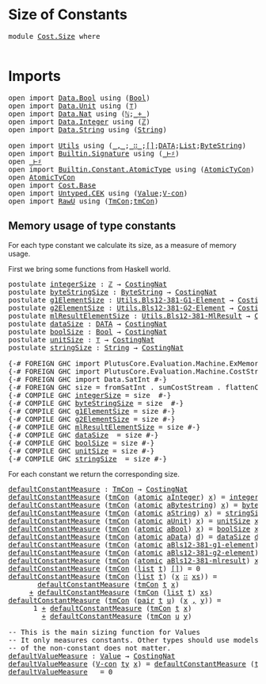 # Size of Constants

<pre class="Agda"><a id="26" class="Keyword">module</a> <a id="33" href="Cost.Size.html" class="Module">Cost.Size</a> <a id="43" class="Keyword">where</a> 

</pre>
# Imports

<pre class="Agda"><a id="71" class="Keyword">open</a> <a id="76" class="Keyword">import</a> <a id="83" href="Data.Bool.html" class="Module">Data.Bool</a> <a id="93" class="Keyword">using</a> <a id="99" class="Symbol">(</a><a id="100" href="Agda.Builtin.Bool.html#173" class="Datatype">Bool</a><a id="104" class="Symbol">)</a>
<a id="106" class="Keyword">open</a> <a id="111" class="Keyword">import</a> <a id="118" href="Data.Unit.html" class="Module">Data.Unit</a> <a id="128" class="Keyword">using</a> <a id="134" class="Symbol">(</a><a id="135" href="Agda.Builtin.Unit.html#175" class="Record">⊤</a><a id="136" class="Symbol">)</a>
<a id="138" class="Keyword">open</a> <a id="143" class="Keyword">import</a> <a id="150" href="Data.Nat.html" class="Module">Data.Nat</a> <a id="159" class="Keyword">using</a> <a id="165" class="Symbol">(</a><a id="166" href="Agda.Builtin.Nat.html#203" class="Datatype">ℕ</a><a id="167" class="Symbol">;</a><a id="168" href="Agda.Builtin.Nat.html#336" class="Primitive Operator">_+_</a><a id="171" class="Symbol">)</a>
<a id="173" class="Keyword">open</a> <a id="178" class="Keyword">import</a> <a id="185" href="Data.Integer.html" class="Module">Data.Integer</a> <a id="198" class="Keyword">using</a> <a id="204" class="Symbol">(</a><a id="205" href="Agda.Builtin.Int.html#245" class="Datatype">ℤ</a><a id="206" class="Symbol">)</a>
<a id="208" class="Keyword">open</a> <a id="213" class="Keyword">import</a> <a id="220" href="Data.String.html" class="Module">Data.String</a> <a id="232" class="Keyword">using</a> <a id="238" class="Symbol">(</a><a id="239" href="Agda.Builtin.String.html#335" class="Postulate">String</a><a id="245" class="Symbol">)</a>

<a id="248" class="Keyword">open</a> <a id="253" class="Keyword">import</a> <a id="260" href="Utils.html" class="Module">Utils</a> <a id="266" class="Keyword">using</a> <a id="272" class="Symbol">(</a><a id="273" href="Utils.html#3971" class="InductiveConstructor Operator">_,_</a><a id="276" class="Symbol">;</a><a id="277" href="Utils.html#4993" class="InductiveConstructor Operator">_∷_</a><a id="280" class="Symbol">;</a><a id="281" href="Utils.html#4978" class="InductiveConstructor">[]</a><a id="283" class="Symbol">;</a><a id="284" href="Utils.html#5651" class="Datatype">DATA</a><a id="288" class="Symbol">;</a><a id="289" href="Utils.html#4949" class="Datatype">List</a><a id="293" class="Symbol">;</a><a id="294" href="Utils.html#4547" class="Postulate">ByteString</a><a id="304" class="Symbol">)</a>
<a id="306" class="Keyword">open</a> <a id="311" class="Keyword">import</a> <a id="318" href="Builtin.Signature.html" class="Module">Builtin.Signature</a> <a id="336" class="Keyword">using</a> <a id="342" class="Symbol">(</a><a id="343" href="Builtin.Signature.html#1830" class="Datatype Operator">_⊢♯</a><a id="346" class="Symbol">)</a>
<a id="348" class="Keyword">open</a> <a id="353" href="Builtin.Signature.html#1830" class="Module Operator">_⊢♯</a>
<a id="357" class="Keyword">open</a> <a id="362" class="Keyword">import</a> <a id="369" href="Builtin.Constant.AtomicType.html" class="Module">Builtin.Constant.AtomicType</a> <a id="397" class="Keyword">using</a> <a id="403" class="Symbol">(</a><a id="404" href="Builtin.Constant.AtomicType.html#514" class="Datatype">AtomicTyCon</a><a id="415" class="Symbol">)</a>
<a id="417" class="Keyword">open</a> <a id="422" href="Builtin.Constant.AtomicType.html#514" class="Module">AtomicTyCon</a>
<a id="434" class="Keyword">open</a> <a id="439" class="Keyword">import</a> <a id="446" href="Cost.Base.html" class="Module">Cost.Base</a>
<a id="456" class="Keyword">open</a> <a id="461" class="Keyword">import</a> <a id="468" href="Untyped.CEK.html" class="Module">Untyped.CEK</a> <a id="480" class="Keyword">using</a> <a id="486" class="Symbol">(</a><a id="487" href="Untyped.CEK.html#1224" class="Datatype">Value</a><a id="492" class="Symbol">;</a><a id="493" href="Untyped.CEK.html#1493" class="InductiveConstructor">V-con</a><a id="498" class="Symbol">)</a>
<a id="500" class="Keyword">open</a> <a id="505" class="Keyword">import</a> <a id="512" href="RawU.html" class="Module">RawU</a> <a id="517" class="Keyword">using</a> <a id="523" class="Symbol">(</a><a id="524" href="RawU.html#7584" class="Datatype">TmCon</a><a id="529" class="Symbol">;</a><a id="530" href="RawU.html#7605" class="InductiveConstructor">tmCon</a><a id="535" class="Symbol">)</a> 
</pre>
## Memory usage of type constants

For each type constant we calculate its size, as a measure of memory usage.

First we bring some functions from Haskell world.

<pre class="Agda"><a id="710" class="Keyword">postulate</a> <a id="integerSize"></a><a id="720" href="Cost.Size.html#720" class="Postulate">integerSize</a> <a id="732" class="Symbol">:</a> <a id="734" href="Agda.Builtin.Int.html#245" class="Datatype">ℤ</a> <a id="736" class="Symbol">→</a> <a id="738" href="Cost.Base.html#743" class="Function">CostingNat</a>
<a id="749" class="Keyword">postulate</a> <a id="byteStringSize"></a><a id="759" href="Cost.Size.html#759" class="Postulate">byteStringSize</a> <a id="774" class="Symbol">:</a> <a id="776" href="Utils.html#4547" class="Postulate">ByteString</a> <a id="787" class="Symbol">→</a> <a id="789" href="Cost.Base.html#743" class="Function">CostingNat</a>
<a id="800" class="Keyword">postulate</a> <a id="g1ElementSize"></a><a id="810" href="Cost.Size.html#810" class="Postulate">g1ElementSize</a> <a id="824" class="Symbol">:</a> <a id="826" href="Utils.html#6037" class="Postulate">Utils.Bls12-381-G1-Element</a> <a id="853" class="Symbol">→</a> <a id="855" href="Cost.Base.html#743" class="Function">CostingNat</a>
<a id="866" class="Keyword">postulate</a> <a id="g2ElementSize"></a><a id="876" href="Cost.Size.html#876" class="Postulate">g2ElementSize</a> <a id="890" class="Symbol">:</a> <a id="892" href="Utils.html#6208" class="Postulate">Utils.Bls12-381-G2-Element</a> <a id="919" class="Symbol">→</a> <a id="921" href="Cost.Base.html#743" class="Function">CostingNat</a>
<a id="932" class="Keyword">postulate</a> <a id="mlResultElementSize"></a><a id="942" href="Cost.Size.html#942" class="Postulate">mlResultElementSize</a> <a id="962" class="Symbol">:</a> <a id="964" href="Utils.html#6379" class="Postulate">Utils.Bls12-381-MlResult</a> <a id="989" class="Symbol">→</a> <a id="991" href="Cost.Base.html#743" class="Function">CostingNat</a>
<a id="1002" class="Keyword">postulate</a> <a id="dataSize"></a><a id="1012" href="Cost.Size.html#1012" class="Postulate">dataSize</a> <a id="1021" class="Symbol">:</a> <a id="1023" href="Utils.html#5651" class="Datatype">DATA</a> <a id="1028" class="Symbol">→</a> <a id="1030" href="Cost.Base.html#743" class="Function">CostingNat</a>
<a id="1041" class="Keyword">postulate</a> <a id="boolSize"></a><a id="1051" href="Cost.Size.html#1051" class="Postulate">boolSize</a> <a id="1060" class="Symbol">:</a> <a id="1062" href="Agda.Builtin.Bool.html#173" class="Datatype">Bool</a> <a id="1067" class="Symbol">→</a> <a id="1069" href="Cost.Base.html#743" class="Function">CostingNat</a>
<a id="1080" class="Keyword">postulate</a> <a id="unitSize"></a><a id="1090" href="Cost.Size.html#1090" class="Postulate">unitSize</a> <a id="1099" class="Symbol">:</a> <a id="1101" href="Agda.Builtin.Unit.html#175" class="Record">⊤</a> <a id="1103" class="Symbol">→</a> <a id="1105" href="Cost.Base.html#743" class="Function">CostingNat</a>
<a id="1116" class="Keyword">postulate</a> <a id="stringSize"></a><a id="1126" href="Cost.Size.html#1126" class="Postulate">stringSize</a> <a id="1137" class="Symbol">:</a> <a id="1139" href="Agda.Builtin.String.html#335" class="Postulate">String</a> <a id="1146" class="Symbol">→</a> <a id="1148" href="Cost.Base.html#743" class="Function">CostingNat</a>

<a id="1160" class="Symbol">{-#</a> <a id="1164" class="Keyword">FOREIGN</a> <a id="1172" class="Pragma">GHC</a> <a id="1176" class="Pragma">import</a> <a id="1183" class="Pragma">PlutusCore.Evaluation.Machine.ExMemoryUsage</a> <a id="1227" class="Symbol">#-}</a>
<a id="1231" class="Symbol">{-#</a> <a id="1235" class="Keyword">FOREIGN</a> <a id="1243" class="Pragma">GHC</a> <a id="1247" class="Pragma">import</a> <a id="1254" class="Pragma">PlutusCore.Evaluation.Machine.CostStream</a> <a id="1295" class="Symbol">#-}</a>
<a id="1299" class="Symbol">{-#</a> <a id="1303" class="Keyword">FOREIGN</a> <a id="1311" class="Pragma">GHC</a> <a id="1315" class="Pragma">import</a> <a id="1322" class="Pragma">Data.SatInt</a> <a id="1334" class="Symbol">#-}</a>
<a id="1338" class="Symbol">{-#</a> <a id="1342" class="Keyword">FOREIGN</a> <a id="1350" class="Pragma">GHC</a> <a id="1354" class="Pragma">size</a> <a id="1359" class="Pragma">=</a> <a id="1361" class="Pragma">fromSatInt</a> <a id="1372" class="Pragma">.</a> <a id="1374" class="Pragma">sumCostStream</a> <a id="1388" class="Pragma">.</a> <a id="1390" class="Pragma">flattenCostRose</a> <a id="1406" class="Pragma">.</a> <a id="1408" class="Pragma">memoryUsage</a> <a id="1420" class="Symbol">#-}</a>
<a id="1424" class="Symbol">{-#</a> <a id="1428" class="Keyword">COMPILE</a> <a id="1436" class="Keyword">GHC</a> <a id="1440" href="Cost.Size.html#720" class="Postulate">integerSize</a> <a id="1452" class="Pragma">=</a> <a id="1454" class="Pragma">size</a>  <a id="1460" class="Symbol">#-}</a>
<a id="1464" class="Symbol">{-#</a> <a id="1468" class="Keyword">COMPILE</a> <a id="1476" class="Keyword">GHC</a> <a id="1480" href="Cost.Size.html#759" class="Postulate">byteStringSize</a> <a id="1495" class="Pragma">=</a> <a id="1497" class="Pragma">size</a>  <a id="1503" class="Symbol">#-}</a>
<a id="1507" class="Symbol">{-#</a> <a id="1511" class="Keyword">COMPILE</a> <a id="1519" class="Keyword">GHC</a> <a id="1523" href="Cost.Size.html#810" class="Postulate">g1ElementSize</a> <a id="1537" class="Pragma">=</a> <a id="1539" class="Pragma">size</a> <a id="1544" class="Symbol">#-}</a>
<a id="1548" class="Symbol">{-#</a> <a id="1552" class="Keyword">COMPILE</a> <a id="1560" class="Keyword">GHC</a> <a id="1564" href="Cost.Size.html#876" class="Postulate">g2ElementSize</a> <a id="1578" class="Pragma">=</a> <a id="1580" class="Pragma">size</a> <a id="1585" class="Symbol">#-}</a>
<a id="1589" class="Symbol">{-#</a> <a id="1593" class="Keyword">COMPILE</a> <a id="1601" class="Keyword">GHC</a> <a id="1605" href="Cost.Size.html#942" class="Postulate">mlResultElementSize</a> <a id="1625" class="Pragma">=</a> <a id="1627" class="Pragma">size</a> <a id="1632" class="Symbol">#-}</a>
<a id="1636" class="Symbol">{-#</a> <a id="1640" class="Keyword">COMPILE</a> <a id="1648" class="Keyword">GHC</a> <a id="1652" href="Cost.Size.html#1012" class="Postulate">dataSize</a>  <a id="1662" class="Pragma">=</a> <a id="1664" class="Pragma">size</a> <a id="1669" class="Symbol">#-}</a>
<a id="1673" class="Symbol">{-#</a> <a id="1677" class="Keyword">COMPILE</a> <a id="1685" class="Keyword">GHC</a> <a id="1689" href="Cost.Size.html#1051" class="Postulate">boolSize</a> <a id="1698" class="Pragma">=</a> <a id="1700" class="Pragma">size</a> <a id="1705" class="Symbol">#-}</a>
<a id="1709" class="Symbol">{-#</a> <a id="1713" class="Keyword">COMPILE</a> <a id="1721" class="Keyword">GHC</a> <a id="1725" href="Cost.Size.html#1090" class="Postulate">unitSize</a> <a id="1734" class="Pragma">=</a> <a id="1736" class="Pragma">size</a> <a id="1741" class="Symbol">#-}</a>
<a id="1745" class="Symbol">{-#</a> <a id="1749" class="Keyword">COMPILE</a> <a id="1757" class="Keyword">GHC</a> <a id="1761" href="Cost.Size.html#1126" class="Postulate">stringSize</a>  <a id="1773" class="Pragma">=</a> <a id="1775" class="Pragma">size</a> <a id="1780" class="Symbol">#-}</a>
</pre>
For each constant we return the corresponding size.

<pre class="Agda"><a id="defaultConstantMeasure"></a><a id="1846" href="Cost.Size.html#1846" class="Function">defaultConstantMeasure</a> <a id="1869" class="Symbol">:</a> <a id="1871" href="RawU.html#7584" class="Datatype">TmCon</a> <a id="1877" class="Symbol">→</a> <a id="1879" href="Cost.Base.html#743" class="Function">CostingNat</a>
<a id="1890" href="Cost.Size.html#1846" class="Function">defaultConstantMeasure</a> <a id="1913" class="Symbol">(</a><a id="1914" href="RawU.html#7605" class="InductiveConstructor">tmCon</a> <a id="1920" class="Symbol">(</a><a id="1921" href="Builtin.Signature.html#1953" class="InductiveConstructor">atomic</a> <a id="1928" href="Builtin.Constant.AtomicType.html#540" class="InductiveConstructor">aInteger</a><a id="1936" class="Symbol">)</a> <a id="1938" href="Cost.Size.html#1938" class="Bound">x</a><a id="1939" class="Symbol">)</a> <a id="1941" class="Symbol">=</a> <a id="1943" href="Cost.Size.html#720" class="Postulate">integerSize</a> <a id="1955" href="Cost.Size.html#1938" class="Bound">x</a>
<a id="1957" href="Cost.Size.html#1846" class="Function">defaultConstantMeasure</a> <a id="1980" class="Symbol">(</a><a id="1981" href="RawU.html#7605" class="InductiveConstructor">tmCon</a> <a id="1987" class="Symbol">(</a><a id="1988" href="Builtin.Signature.html#1953" class="InductiveConstructor">atomic</a> <a id="1995" href="Builtin.Constant.AtomicType.html#578" class="InductiveConstructor">aBytestring</a><a id="2006" class="Symbol">)</a> <a id="2008" href="Cost.Size.html#2008" class="Bound">x</a><a id="2009" class="Symbol">)</a> <a id="2011" class="Symbol">=</a> <a id="2013" href="Cost.Size.html#759" class="Postulate">byteStringSize</a> <a id="2028" href="Cost.Size.html#2008" class="Bound">x</a>
<a id="2030" href="Cost.Size.html#1846" class="Function">defaultConstantMeasure</a> <a id="2053" class="Symbol">(</a><a id="2054" href="RawU.html#7605" class="InductiveConstructor">tmCon</a> <a id="2060" class="Symbol">(</a><a id="2061" href="Builtin.Signature.html#1953" class="InductiveConstructor">atomic</a> <a id="2068" href="Builtin.Constant.AtomicType.html#617" class="InductiveConstructor">aString</a><a id="2075" class="Symbol">)</a> <a id="2077" href="Cost.Size.html#2077" class="Bound">x</a><a id="2078" class="Symbol">)</a> <a id="2080" class="Symbol">=</a> <a id="2082" href="Cost.Size.html#1126" class="Postulate">stringSize</a> <a id="2093" href="Cost.Size.html#2077" class="Bound">x</a>
<a id="2095" href="Cost.Size.html#1846" class="Function">defaultConstantMeasure</a> <a id="2118" class="Symbol">(</a><a id="2119" href="RawU.html#7605" class="InductiveConstructor">tmCon</a> <a id="2125" class="Symbol">(</a><a id="2126" href="Builtin.Signature.html#1953" class="InductiveConstructor">atomic</a> <a id="2133" href="Builtin.Constant.AtomicType.html#656" class="InductiveConstructor">aUnit</a><a id="2138" class="Symbol">)</a> <a id="2140" href="Cost.Size.html#2140" class="Bound">x</a><a id="2141" class="Symbol">)</a> <a id="2143" class="Symbol">=</a> <a id="2145" href="Cost.Size.html#1090" class="Postulate">unitSize</a> <a id="2154" href="Cost.Size.html#2140" class="Bound">x</a>
<a id="2156" href="Cost.Size.html#1846" class="Function">defaultConstantMeasure</a> <a id="2179" class="Symbol">(</a><a id="2180" href="RawU.html#7605" class="InductiveConstructor">tmCon</a> <a id="2186" class="Symbol">(</a><a id="2187" href="Builtin.Signature.html#1953" class="InductiveConstructor">atomic</a> <a id="2194" href="Builtin.Constant.AtomicType.html#695" class="InductiveConstructor">aBool</a><a id="2199" class="Symbol">)</a> <a id="2201" href="Cost.Size.html#2201" class="Bound">x</a><a id="2202" class="Symbol">)</a> <a id="2204" class="Symbol">=</a> <a id="2206" href="Cost.Size.html#1051" class="Postulate">boolSize</a> <a id="2215" href="Cost.Size.html#2201" class="Bound">x</a>
<a id="2217" href="Cost.Size.html#1846" class="Function">defaultConstantMeasure</a> <a id="2240" class="Symbol">(</a><a id="2241" href="RawU.html#7605" class="InductiveConstructor">tmCon</a> <a id="2247" class="Symbol">(</a><a id="2248" href="Builtin.Signature.html#1953" class="InductiveConstructor">atomic</a> <a id="2255" href="Builtin.Constant.AtomicType.html#733" class="InductiveConstructor">aData</a><a id="2260" class="Symbol">)</a> <a id="2262" href="Cost.Size.html#2262" class="Bound">d</a><a id="2263" class="Symbol">)</a> <a id="2265" class="Symbol">=</a> <a id="2267" href="Cost.Size.html#1012" class="Postulate">dataSize</a> <a id="2276" href="Cost.Size.html#2262" class="Bound">d</a>
<a id="2278" href="Cost.Size.html#1846" class="Function">defaultConstantMeasure</a> <a id="2301" class="Symbol">(</a><a id="2302" href="RawU.html#7605" class="InductiveConstructor">tmCon</a> <a id="2308" class="Symbol">(</a><a id="2309" href="Builtin.Signature.html#1953" class="InductiveConstructor">atomic</a> <a id="2316" href="Builtin.Constant.AtomicType.html#772" class="InductiveConstructor">aBls12-381-g1-element</a><a id="2337" class="Symbol">)</a> <a id="2339" href="Cost.Size.html#2339" class="Bound">x</a><a id="2340" class="Symbol">)</a> <a id="2342" class="Symbol">=</a> <a id="2344" href="Cost.Size.html#810" class="Postulate">g1ElementSize</a> <a id="2358" href="Cost.Size.html#2339" class="Bound">x</a>
<a id="2360" href="Cost.Size.html#1846" class="Function">defaultConstantMeasure</a> <a id="2383" class="Symbol">(</a><a id="2384" href="RawU.html#7605" class="InductiveConstructor">tmCon</a> <a id="2390" class="Symbol">(</a><a id="2391" href="Builtin.Signature.html#1953" class="InductiveConstructor">atomic</a> <a id="2398" href="Builtin.Constant.AtomicType.html#810" class="InductiveConstructor">aBls12-381-g2-element</a><a id="2419" class="Symbol">)</a> <a id="2421" href="Cost.Size.html#2421" class="Bound">x</a><a id="2422" class="Symbol">)</a> <a id="2424" class="Symbol">=</a> <a id="2426" href="Cost.Size.html#876" class="Postulate">g2ElementSize</a> <a id="2440" href="Cost.Size.html#2421" class="Bound">x</a>
<a id="2442" href="Cost.Size.html#1846" class="Function">defaultConstantMeasure</a> <a id="2465" class="Symbol">(</a><a id="2466" href="RawU.html#7605" class="InductiveConstructor">tmCon</a> <a id="2472" class="Symbol">(</a><a id="2473" href="Builtin.Signature.html#1953" class="InductiveConstructor">atomic</a> <a id="2480" href="Builtin.Constant.AtomicType.html#848" class="InductiveConstructor">aBls12-381-mlresult</a><a id="2499" class="Symbol">)</a> <a id="2501" href="Cost.Size.html#2501" class="Bound">x</a><a id="2502" class="Symbol">)</a> <a id="2504" class="Symbol">=</a> <a id="2506" href="Cost.Size.html#942" class="Postulate">mlResultElementSize</a> <a id="2526" href="Cost.Size.html#2501" class="Bound">x</a>
<a id="2528" href="Cost.Size.html#1846" class="Function">defaultConstantMeasure</a> <a id="2551" class="Symbol">(</a><a id="2552" href="RawU.html#7605" class="InductiveConstructor">tmCon</a> <a id="2558" class="Symbol">(</a><a id="2559" href="Builtin.Signature.html#2084" class="InductiveConstructor">list</a> <a id="2564" href="Cost.Size.html#2564" class="Bound">t</a><a id="2565" class="Symbol">)</a> <a id="2567" href="Utils.html#4978" class="InductiveConstructor">[]</a><a id="2569" class="Symbol">)</a> <a id="2571" class="Symbol">=</a> <a id="2573" class="Number">0</a>
<a id="2575" href="Cost.Size.html#1846" class="Function">defaultConstantMeasure</a> <a id="2598" class="Symbol">(</a><a id="2599" href="RawU.html#7605" class="InductiveConstructor">tmCon</a> <a id="2605" class="Symbol">(</a><a id="2606" href="Builtin.Signature.html#2084" class="InductiveConstructor">list</a> <a id="2611" href="Cost.Size.html#2611" class="Bound">t</a><a id="2612" class="Symbol">)</a> <a id="2614" class="Symbol">(</a><a id="2615" href="Cost.Size.html#2615" class="Bound">x</a> <a id="2617" href="Utils.html#4993" class="InductiveConstructor Operator">∷</a> <a id="2619" href="Cost.Size.html#2619" class="Bound">xs</a><a id="2621" class="Symbol">))</a> <a id="2624" class="Symbol">=</a> 
       <a id="2634" href="Cost.Size.html#1846" class="Function">defaultConstantMeasure</a> <a id="2657" class="Symbol">(</a><a id="2658" href="RawU.html#7605" class="InductiveConstructor">tmCon</a> <a id="2664" href="Cost.Size.html#2611" class="Bound">t</a> <a id="2666" href="Cost.Size.html#2615" class="Bound">x</a><a id="2667" class="Symbol">)</a> 
     <a id="2675" href="Agda.Builtin.Nat.html#336" class="Primitive Operator">+</a> <a id="2677" href="Cost.Size.html#1846" class="Function">defaultConstantMeasure</a> <a id="2700" class="Symbol">(</a><a id="2701" href="RawU.html#7605" class="InductiveConstructor">tmCon</a> <a id="2707" class="Symbol">(</a><a id="2708" href="Builtin.Signature.html#2084" class="InductiveConstructor">list</a> <a id="2713" href="Cost.Size.html#2611" class="Bound">t</a><a id="2714" class="Symbol">)</a> <a id="2716" href="Cost.Size.html#2619" class="Bound">xs</a><a id="2718" class="Symbol">)</a>
<a id="2720" href="Cost.Size.html#1846" class="Function">defaultConstantMeasure</a> <a id="2743" class="Symbol">(</a><a id="2744" href="RawU.html#7605" class="InductiveConstructor">tmCon</a> <a id="2750" class="Symbol">(</a><a id="2751" href="Builtin.Signature.html#2145" class="InductiveConstructor">pair</a> <a id="2756" href="Cost.Size.html#2756" class="Bound">t</a> <a id="2758" href="Cost.Size.html#2758" class="Bound">u</a><a id="2759" class="Symbol">)</a> <a id="2761" class="Symbol">(</a><a id="2762" href="Cost.Size.html#2762" class="Bound">x</a> <a id="2764" href="Utils.html#4752" class="InductiveConstructor Operator">,</a> <a id="2766" href="Cost.Size.html#2766" class="Bound">y</a><a id="2767" class="Symbol">))</a> <a id="2770" class="Symbol">=</a> 
      <a id="2779" class="Number">1</a> <a id="2781" href="Agda.Builtin.Nat.html#336" class="Primitive Operator">+</a> <a id="2783" href="Cost.Size.html#1846" class="Function">defaultConstantMeasure</a> <a id="2806" class="Symbol">(</a><a id="2807" href="RawU.html#7605" class="InductiveConstructor">tmCon</a> <a id="2813" href="Cost.Size.html#2756" class="Bound">t</a> <a id="2815" href="Cost.Size.html#2762" class="Bound">x</a><a id="2816" class="Symbol">)</a> 
        <a id="2827" href="Agda.Builtin.Nat.html#336" class="Primitive Operator">+</a> <a id="2829" href="Cost.Size.html#1846" class="Function">defaultConstantMeasure</a> <a id="2852" class="Symbol">(</a><a id="2853" href="RawU.html#7605" class="InductiveConstructor">tmCon</a> <a id="2859" href="Cost.Size.html#2758" class="Bound">u</a> <a id="2861" href="Cost.Size.html#2766" class="Bound">y</a><a id="2862" class="Symbol">)</a>

<a id="2865" class="Comment">-- This is the main sizing function for Values</a>
<a id="2912" class="Comment">-- It only measures constants. Other types should use models where the size </a>
<a id="2989" class="Comment">-- of the non-constant does not matter.</a>
<a id="defaultValueMeasure"></a><a id="3029" href="Cost.Size.html#3029" class="Function">defaultValueMeasure</a> <a id="3049" class="Symbol">:</a> <a id="3051" href="Untyped.CEK.html#1224" class="Datatype">Value</a> <a id="3057" class="Symbol">→</a> <a id="3059" href="Cost.Base.html#743" class="Function">CostingNat</a> 
<a id="3071" href="Cost.Size.html#3029" class="Function">defaultValueMeasure</a> <a id="3091" class="Symbol">(</a><a id="3092" href="Untyped.CEK.html#1493" class="InductiveConstructor">V-con</a> <a id="3098" href="Cost.Size.html#3098" class="Bound">ty</a> <a id="3101" href="Cost.Size.html#3101" class="Bound">x</a><a id="3102" class="Symbol">)</a> <a id="3104" class="Symbol">=</a> <a id="3106" href="Cost.Size.html#1846" class="Function">defaultConstantMeasure</a> <a id="3129" class="Symbol">(</a><a id="3130" href="RawU.html#7605" class="InductiveConstructor">tmCon</a> <a id="3136" href="Cost.Size.html#3098" class="Bound">ty</a> <a id="3139" href="Cost.Size.html#3101" class="Bound">x</a><a id="3140" class="Symbol">)</a>
<a id="3142" href="Cost.Size.html#3029" class="CatchallClause Function">defaultValueMeasure</a><a id="3161" class="CatchallClause"> </a><a id="3162" class="CatchallClause Symbol">_</a> <a id="3164" class="Symbol">=</a> <a id="3166" class="Number">0</a>
</pre>